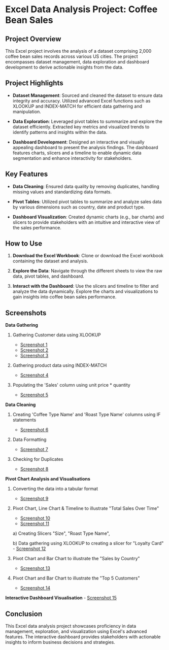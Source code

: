# Excel Data Analysis Project: Coffee Bean Sales

## Project Overview

This Excel project involves the analysis of a dataset comprising 2,000 coffee bean sales records across various US cities. The project encompasses dataset management, data exploration and dashboard development to derive actionable insights from the data.

## Project Highlights

- **Dataset Management**: Sourced and cleaned the dataset to ensure data integrity and accuracy. Utilized advanced Excel functions such as XLOOKUP and INDEX-MATCH for efficient data gathering and manipulation.

- **Data Exploration**: Leveraged pivot tables to summarize and explore the dataset efficiently. Extracted key metrics and visualized trends to identify patterns and insights within the data.

- **Dashboard Development**: Designed an interactive and visually appealing dashboard to present the analysis findings. The dashboard features charts, slicers and a timeline to enable dynamic data segmentation and enhance interactivity for stakeholders.

## Key Features

- **Data Cleaning**: Ensured data quality by removing duplicates, handling missing values and standardizing data formats.
  
- **Pivot Tables**: Utilized pivot tables to summarize and analyze sales data by various dimensions such as country, date and product type.
  
- **Dashboard Visualization**: Created dynamic charts (e.g., bar charts) and slicers to provide stakeholders with an intuitive and interactive view of the sales performance.

## How to Use

1. **Download the Excel Workbook**: Clone or download the Excel workbook containing the dataset and analysis.
   
2. **Explore the Data**: Navigate through the different sheets to view the raw data, pivot tables, and dashboard.
   
3. **Interact with the Dashboard**: Use the slicers and timeline to filter and analyze the data dynamically. Explore the charts and visualizations to gain insights into coffee bean sales performance.

## Screenshots

**Data Gathering**

1. Gathering Customer data using XLOOKUP
   - [Screenshot 1](https://github.com/sonalitejura/portfolio-projects/blob/main/excel-project/screenshots/screenshots/Picture_1.png) 
   - [Screenshot 2](https://github.com/sonalitejura/portfolio-projects/blob/main/excel-project/screenshots/screenshots/Picture_2.png)
   - [Screenshot 3](https://github.com/sonalitejura/portfolio-projects/blob/main/excel-project/screenshots/screenshots/Picture_3.png)

2. Gathering product data using INDEX-MATCH
   - [Screenshot 4](https://github.com/sonalitejura/portfolio-projects/blob/main/excel-project/screenshots/screenshots/Picture_4.png)

3. Populating the 'Sales' column using unit price * quantity
   - [Screenshot 5](https://github.com/sonalitejura/portfolio-projects/blob/main/excel-project/screenshots/screenshots/Picture%205.png)

**Data Cleaning**
1. Creating 'Coffee Type Name' and 'Roast Type Name' columns using IF statements
   - [Screenshot 6](https://github.com/sonalitejura/portfolio-projects/blob/main/excel-project/screenshots/screenshots/Picture_6.png)

2. Data Formatting 
   - [Screenshot 7](https://github.com/sonalitejura/portfolio-projects/blob/main/excel-project/screenshots/screenshots/Picture_7.png)

3. Checking for Duplicates
   - [Screenshot 8](https://github.com/sonalitejura/portfolio-projects/blob/main/excel-project/screenshots/screenshots/Picture_8.png)

**Pivot Chart Analysis and Visualisations**
1. Converting the data into a tabular format 
   - [Screenshot 9](screenshots/Picture_9.png)

2. Pivot Chart, Line Chart & Timeline to illustrate "Total Sales Over Time"
   - [Screenshot 10](screenshots/Picture_10.png)
   - [Screenshot 11](screenshots/Picture_11.png)

    a) Creating Slicers "Size", "Roast Type Name",  

    b) Data gathering using XLOOKUP to creating a slicer for "Loyalty Card" 
         - [Screenshot 12](screenshots/Picture_12.png)

   

3. Pivot Chart and Bar Chart to illustrate the "Sales by Country"
   - [Screenshot 13](screenshots/Picture_13.png)

4. Pivot Chart and Bar Chart to illustrate the "Top 5 Customers"
   - [Screenshot 14](screenshots/Picture_14.png)

**Interactive Dashboard Visualisation**
     - [Screenshot 15](screenshots/Picture_15.png)


## Conclusion

This Excel data analysis project showcases proficiency in data management, exploration, and visualization using Excel's advanced features. The interactive dashboard provides stakeholders with actionable insights to inform business decisions and strategies.

